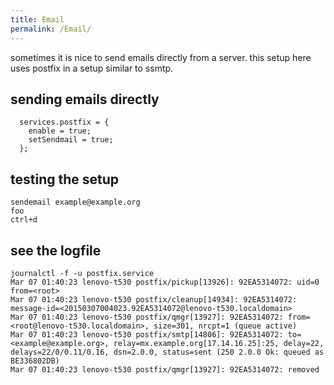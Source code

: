 ```yaml
---
title: Email
permalink: /Email/
---
```


sometimes it is nice to send emails directly from a server. this setup here uses postfix in a setup similar to ssmtp.

sending emails directly
-----------------------

      services.postfix = {
        enable = true;
        setSendmail = true;
      };

testing the setup
-----------------

    sendemail example@example.org
    foo
    ctrl+d

see the logfile
---------------

    journalctl -f -u postfix.service
    Mar 07 01:40:23 lenovo-t530 postfix/pickup[13926]: 92EA5314072: uid=0 from=<root>
    Mar 07 01:40:23 lenovo-t530 postfix/cleanup[14934]: 92EA5314072: message-id=<20150307004023.92EA5314072@lenovo-t530.localdomain>
    Mar 07 01:40:23 lenovo-t530 postfix/qmgr[13927]: 92EA5314072: from=<root@lenovo-t530.localdomain>, size=301, nrcpt=1 (queue active)
    Mar 07 01:40:23 lenovo-t530 postfix/smtp[14806]: 92EA5314072: to=<example@example.org>, relay=mx.example.org[17.14.16.25]:25, delay=22, delays=22/0/0.11/0.16, dsn=2.0.0, status=sent (250 2.0.0 Ok: queued as BE336802DB)
    Mar 07 01:40:23 lenovo-t530 postfix/qmgr[13927]: 92EA5314072: removed